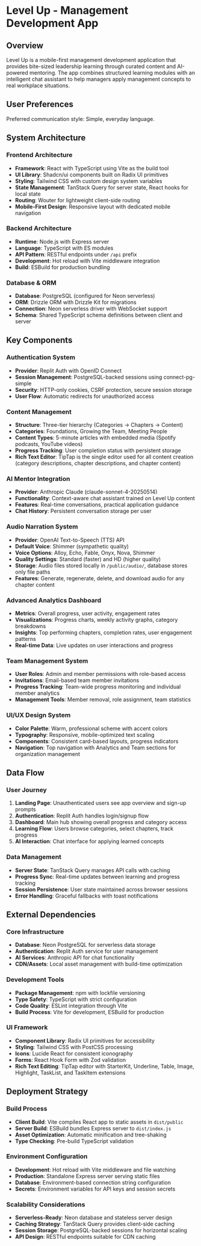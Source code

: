 # Level Up - Management Development App

## Overview

Level Up is a mobile-first management development application that provides bite-sized leadership learning through curated content and AI-powered mentoring. The app combines structured learning modules with an intelligent chat assistant to help managers apply management concepts to real workplace situations.

## User Preferences

Preferred communication style: Simple, everyday language.

## System Architecture

### Frontend Architecture
- **Framework**: React with TypeScript using Vite as the build tool
- **UI Library**: Shadcn/ui components built on Radix UI primitives
- **Styling**: Tailwind CSS with custom design system variables
- **State Management**: TanStack Query for server state, React hooks for local state
- **Routing**: Wouter for lightweight client-side routing
- **Mobile-First Design**: Responsive layout with dedicated mobile navigation

### Backend Architecture
- **Runtime**: Node.js with Express server
- **Language**: TypeScript with ES modules
- **API Pattern**: RESTful endpoints under `/api` prefix
- **Development**: Hot reload with Vite middleware integration
- **Build**: ESBuild for production bundling

### Database & ORM
- **Database**: PostgreSQL (configured for Neon serverless)
- **ORM**: Drizzle ORM with Drizzle Kit for migrations
- **Connection**: Neon serverless driver with WebSocket support
- **Schema**: Shared TypeScript schema definitions between client and server

## Key Components

### Authentication System
- **Provider**: Replit Auth with OpenID Connect
- **Session Management**: PostgreSQL-backed sessions using connect-pg-simple
- **Security**: HTTP-only cookies, CSRF protection, secure session storage
- **User Flow**: Automatic redirects for unauthorized access

### Content Management
- **Structure**: Three-tier hierarchy (Categories → Chapters → Content)
- **Categories**: Foundations, Growing the Team, Meeting People
- **Content Types**: 5-minute articles with embedded media (Spotify podcasts, YouTube videos)
- **Progress Tracking**: User completion status with persistent storage
- **Rich Text Editor**: TipTap is the single editor used for all content creation (category descriptions, chapter descriptions, and chapter content)

### AI Mentor Integration
- **Provider**: Anthropic Claude (claude-sonnet-4-20250514)
- **Functionality**: Context-aware chat assistant trained on Level Up content
- **Features**: Real-time conversations, practical application guidance
- **Chat History**: Persistent conversation storage per user

### Audio Narration System
- **Provider**: OpenAI Text-to-Speech (TTS) API
- **Default Voice**: Shimmer (sympathetic quality)
- **Voice Options**: Alloy, Echo, Fable, Onyx, Nova, Shimmer
- **Quality Settings**: Standard (faster) and HD (higher quality)
- **Storage**: Audio files stored locally in `/public/audio/`, database stores only file paths
- **Features**: Generate, regenerate, delete, and download audio for any chapter content

### Advanced Analytics Dashboard
- **Metrics**: Overall progress, user activity, engagement rates
- **Visualizations**: Progress charts, weekly activity graphs, category breakdowns
- **Insights**: Top performing chapters, completion rates, user engagement patterns
- **Real-time Data**: Live updates on user interactions and progress

### Team Management System
- **User Roles**: Admin and member permissions with role-based access
- **Invitations**: Email-based team member invitations
- **Progress Tracking**: Team-wide progress monitoring and individual member analytics
- **Management Tools**: Member removal, role assignment, team statistics

### UI/UX Design System
- **Color Palette**: Warm, professional scheme with accent colors
- **Typography**: Responsive, mobile-optimized text scaling
- **Components**: Consistent card-based layouts, progress indicators
- **Navigation**: Top navigation with Analytics and Team sections for organization management

## Data Flow

### User Journey
1. **Landing Page**: Unauthenticated users see app overview and sign-up prompts
2. **Authentication**: Replit Auth handles login/signup flow
3. **Dashboard**: Main hub showing overall progress and category access
4. **Learning Flow**: Users browse categories, select chapters, track progress
5. **AI Interaction**: Chat interface for applying learned concepts

### Data Management
- **Server State**: TanStack Query manages API calls with caching
- **Progress Sync**: Real-time updates between learning and progress tracking
- **Session Persistence**: User state maintained across browser sessions
- **Error Handling**: Graceful fallbacks with toast notifications

## External Dependencies

### Core Infrastructure
- **Database**: Neon PostgreSQL for serverless data storage
- **Authentication**: Replit Auth service for user management
- **AI Services**: Anthropic API for chat functionality
- **CDN/Assets**: Local asset management with build-time optimization

### Development Tools
- **Package Management**: npm with lockfile versioning
- **Type Safety**: TypeScript with strict configuration
- **Code Quality**: ESLint integration through Vite
- **Build Process**: Vite for development, ESBuild for production

### UI Framework
- **Component Library**: Radix UI primitives for accessibility
- **Styling**: Tailwind CSS with PostCSS processing
- **Icons**: Lucide React for consistent iconography
- **Forms**: React Hook Form with Zod validation
- **Rich Text Editing**: TipTap editor with StarterKit, Underline, Table, Image, Highlight, TaskList, and TaskItem extensions

## Deployment Strategy

### Build Process
- **Client Build**: Vite compiles React app to static assets in `dist/public`
- **Server Build**: ESBuild bundles Express server to `dist/index.js`
- **Asset Optimization**: Automatic minification and tree-shaking
- **Type Checking**: Pre-build TypeScript validation

### Environment Configuration
- **Development**: Hot reload with Vite middleware and file watching
- **Production**: Standalone Express server serving static files
- **Database**: Environment-based connection string configuration
- **Secrets**: Environment variables for API keys and session secrets

### Scalability Considerations
- **Serverless-Ready**: Neon database and stateless server design
- **Caching Strategy**: TanStack Query provides client-side caching
- **Session Storage**: PostgreSQL-backed sessions for horizontal scaling
- **API Design**: RESTful endpoints suitable for CDN caching
